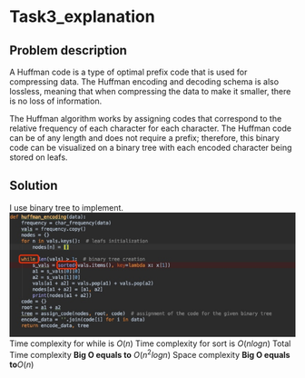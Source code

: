 # Task3_explanation
## Problem description
A Huffman code is a type of optimal prefix code that is used for compressing data. The Huffman encoding and decoding schema is also lossless, meaning that when compressing the data to make it smaller, there is no loss of information.

The Huffman algorithm works by assigning codes that correspond to the relative frequency of each character for each character. The Huffman code can be of any length and does not require a prefix; therefore, this binary code can be visualized on a binary tree with each encoded character being stored on leafs.
## Solution
I use binary tree to implement.
![](media/15651059902409/15651075475557.jpg)
Time complexity for while is $O(n)$
Time complexity for sort is $O(nlogn)$
Total Time complexity **Big O equals to** $O(n^2logn)$
Space complexity **Big O equals to**$O(n)$